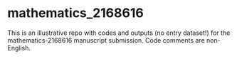 # mathematics_2168616

This is an illustrative repo with codes and outputs (no entry dataset!) for the mathematics-2168616 manuscript submission. Code comments are non-English.
